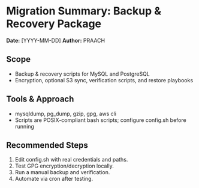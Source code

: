 # Migration Summary: Backup & Recovery Package

**Date:** [YYYY-MM-DD]
**Author:** PRAACH

## Scope
- Backup & recovery scripts for MySQL and PostgreSQL
- Encryption, optional S3 sync, verification scripts, and restore playbooks

## Tools & Approach
- mysqldump, pg_dump, gzip, gpg, aws cli
- Scripts are POSIX-compliant bash scripts; configure config.sh before running

## Recommended Steps
1. Edit config.sh with real credentials and paths.
2. Test GPG encryption/decryption locally.
3. Run a manual backup and verification.
4. Automate via cron after testing.
